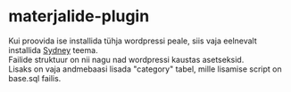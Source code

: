 # materjalide-plugin

Kui proovida ise installida tühja wordpressi peale, siis vaja eelnevalt installida [Sydney](https://athemes.com/theme/sydney/) teema.  
Failide struktuur on nii nagu nad wordpressi kaustas asetseksid.  
Lisaks on vaja andmebaasi lisada "category" tabel, mille lisamise script on base.sql failis.
